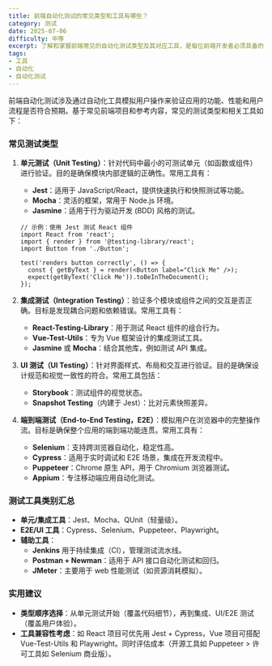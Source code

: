 ```yaml
---
title: 前端自动化测试的常见类型和工具有哪些？
category: 测试
date: 2025-07-06
difficulty: 中等
excerpt: 了解和掌握前端常见的自动化测试类型及其对应工具，是每位前端开发者必须具备的能力。
tags:
- 工具
- 自动化
- 自动化测试
---
```

前端自动化测试涉及通过自动化工具模拟用户操作来验证应用的功能、性能和用户流程是否符合预期。基于常见前端项目和参考内容，常见的测试类型和相关工具如下：

### 常见测试类型
1. **单元测试（Unit Testing）**：针对代码中最小的可测试单元（如函数或组件）进行验证。目的是确保模块内部逻辑的正确性。常用工具有：
   - **Jest**：适用于 JavaScript/React，提供快速执行和快照测试等功能。
   - **Mocha**：灵活的框架，常用于 Node.js 环境。
   - **Jasmine**：适用于行为驱动开发 (BDD) 风格的测试。
   ```
   // 示例：使用 Jest 测试 React 组件
   import React from 'react';
   import { render } from '@testing-library/react';
   import Button from './Button';

   test('renders button correctly', () => {
     const { getByText } = render(<Button label="Click Me" />);
     expect(getByText('Click Me')).toBeInTheDocument();
   });
   ```

2. **集成测试（Integration Testing）**：验证多个模块或组件之间的交互是否正确。目标是发现耦合问题和依赖错误。常用工具有：
   - **React-Testing-Library**：用于测试 React 组件的组合行为。
   - **Vue-Test-Utils**：专为 Vue 框架设计的集成测试工具。
   - **Jasmine** 或 **Mocha**：结合其他库，例如测试 API 集成。

3. **UI 测试（UI Testing）**：针对界面样式、布局和交互进行验证。目的是确保设计规范和视觉一致性的符合。常用工具包括：
   - **Storybook**：测试组件的视觉状态。
   - **Snapshot Testing**（内建于 Jest）：比对元素快照差异。

4. **端到端测试（End-to-End Testing，E2E）**：模拟用户在浏览器中的完整操作流。目标是确保整个应用的端到端功能连贯。常用工具有：
   - **Selenium**：支持跨浏览器自动化，稳定性高。
   - **Cypress**：适用于实时调试和 E2E 场景，集成在开发流程中。
   - **Puppeteer**：Chrome 原生 API，用于 Chromium 浏览器测试。
   - **Appium**：专注移动端应用自动化测试。

### 测试工具类别汇总
- **单元/集成工具**：Jest、Mocha、QUnit（轻量级）。
- **E2E/UI 工具**：Cypress、Selenium、Puppeteer、Playwright。
- **辅助工具**：
  - **Jenkins** 用于持续集成（CI），管理测试流水线。
  - **Postman + Newman**：适用于 API 接口自动化测试和回归。
  - **JMeter**：主要用于 web 性能测试（如资源消耗模拟）。

### 实用建议
- **类型顺序选择**：从单元测试开始（覆盖代码细节），再到集成、UI/E2E 测试（覆盖用户体验）。
- **工具兼容性考虑**：如 React 项目可优先用 Jest + Cypress，Vue 项目可搭配 Vue-Test-Utils 和 Playwright。同时评估成本（开源工具如 Puppeteer > 许可工具如 Selenium 商业版）。
